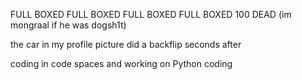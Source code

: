 FULL BOXED FULL BOXED FULL BOXED FULL BOXED 100 DEAD (im mongraal if he was dogsh1t)

the car in my profile picture did a backflip seconds after

coding in code spaces and working on Python coding




<!---
NinV3/NinV3 is a ✨ special ✨ repository because its `README.md` (this file) appears on your GitHub profile.
You can click the Preview link to take a look at your changes.
--->
